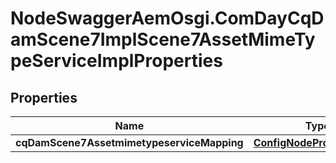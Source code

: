 # NodeSwaggerAemOsgi.ComDayCqDamScene7ImplScene7AssetMimeTypeServiceImplProperties

## Properties

Name | Type | Description | Notes
------------ | ------------- | ------------- | -------------
**cqDamScene7AssetmimetypeserviceMapping** | [**ConfigNodePropertyArray**](ConfigNodePropertyArray.md) |  | [optional] 


